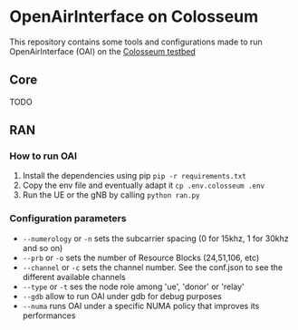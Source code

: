 # OpenAirInterface on Colosseum

This repository contains some tools and configurations made to run OpenAirInterface (OAI) on the [Colosseum testbed](https://www.northeastern.edu/colosseum/)

## Core

TODO

## RAN

### How to run OAI

1. Install the dependencies using pip `pip -r requirements.txt`
2. Copy the env file and eventually adapt it `cp .env.colosseum .env`
3. Run the UE or the gNB by calling `python ran.py`

### Configuration parameters

- `--numerology` or `-n` sets the subcarrier spacing (0 for 15khz, 1 for 30khz and so on)
- `--prb` or `-o` sets the number of Resource Blocks (24,51,106, etc)
- `--channel` or `-c` sets the channel number. See the conf.json to see the different available channels
- `--type` or `-t` ses the node role among 'ue', 'donor' or 'relay'
- `--gdb` allow to run OAI under gdb for debug purposes
- `--numa` runs OAI under a specific NUMA policy that improves its performances
